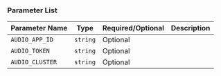 ### Parameter List

| Parameter Name  | Type     | Required/Optional | Description                                                                      |
|-----------------|----------|-------------------|----------------------------------------------------------------------------------|
| `AUDIO_APP_ID`  | `string` | Optional          |                         |
| `AUDIO_TOKEN`   | `string` | Optional          |       |
| `AUDIO_CLUSTER` | `string` | Optional          |  |
